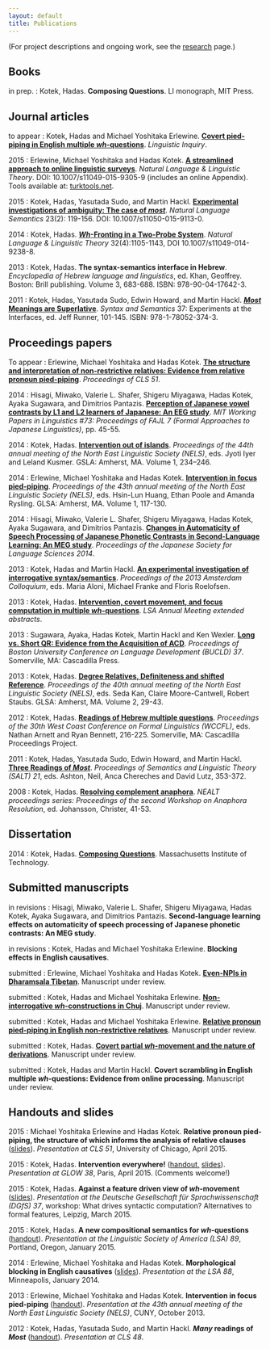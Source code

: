 ```yaml
---
layout: default
title: Publications
---
```


(For project descriptions and ongoing work, see the [research](http://hkotek.com/research.html) page.)

Books
-----
in prep.
: Kotek, Hadas. **Composing Questions**. LI monograph, MIT Press.


Journal articles
----------------

to appear
: Kotek, Hadas and Michael Yoshitaka Erlewine. [**Covert pied-piping in English multiple *wh*-questions**](http://ling.auf.net/lingbuzz/001736). *Linguistic Inquiry*.

2015
: Erlewine, Michael Yoshitaka and Hadas Kotek. [**A streamlined approach to online linguistic surveys**](http://link.springer.com/article/10.1007/s11049-015-9305-9). *Natural Language & Linguistic Theory*. DOI: 10.1007/s11049-015-9305-9 (includes an online Appendix). Tools available at: [turktools.net](turktools.net).

2015
: Kotek, Hadas, Yasutada Sudo, and Martin Hackl. [**Experimental investigations of ambiguity: The case of *most***](http://link.springer.com/article/10.1007/s11050-015-9113-0). *Natural Language Semantics* 23(2): 119-156. DOI: 10.1007/s11050-015-9113-0.

2014
: Kotek, Hadas. [***Wh*-Fronting in a Two-Probe System**](http://link.springer.com/article/10.1007/s11049-014-9238-8?sa_campaign=email%2Fevent%2FarticleAuthor%2FonlineFirst). *Natural Language & Linguistic Theory* 32(4):1105-1143, DOI 10.1007/s11049-014-9238-8.

2013
: Kotek, Hadas. **The syntax-semantics interface in Hebrew**. *Encyclopedia of Hebrew language and linguistics*, ed. Khan, Geoffrey. Boston: Brill publishing. Volume 3, 683-688. ISBN: 978-90-04-17642-3.

2011
: Kotek, Hadas, Yasutada Sudo, Edwin Howard, and Martin Hackl. [***Most* Meanings are Superlative**](Most%20meanings%20are%20superlative.pdf). *Syntax and Semantics* 37: Experiments at the Interfaces, ed. Jeff Runner, 101-145. ISBN: 978-1-78052-374-3.


Proceedings papers
------------------

To appear
: Erlewine, Michael Yoshitaka and Hadas Kotek. [**The structure and interpretation of non-restrictive relatives: Evidence from relative pronoun pied-piping**](Erlewine_Kotek-cls51.pdf). *Proceedings of CLS 51*.

2014 
: Hisagi, Miwako, Valerie L. Shafer, Shigeru Miyagawa, Hadas Kotek, Ayaka Sugawara, and Dimitrios Pantazis. [**Perception of Japanese vowel contrasts by L1 and L2 learners of Japanese: An EEG study**](Kotek-FAJL-procedings.pdf). *MIT Working Papers in Linguistics #73: Proceedings of FAJL 7 (Formal Approaches to Japanese Linguistics)*, pp. 45-55.

2014
: Kotek, Hadas. [**Intervention out of islands**](Kotek-intervention-out-of-islands.pdf). *Proceedings of the 44th annual meeting of the North East Linguistic Society (NELS)*, eds. Jyoti Iyer and Leland Kusmer. GSLA: Amherst, MA. Volume 1, 234–246.

2014
: Erlewine, Michael Yoshitaka and Hadas Kotek. [**Intervention in focus pied-piping**](http://semanticsarchive.net/Archive/WIzNzViN/erlewine-kotek-nels2013-preprint.pdf). *Proceedings of the 43th annual meeting of the North East Linguistic Society (NELS)*, eds. Hsin-Lun Huang, Ethan Poole and Amanda Rysling. GLSA: Amherst, MA. Volume 1, 117-130.

2014
: Hisagi, Miwako, Valerie L. Shafer, Shigeru Miyagawa, Hadas Kotek, Ayaka Sugawara, and Dimitrios Pantazis. [**Changes in Automaticity of Speech Processing of Japanese Phonetic Contrasts in Second-Language Learning: An MEG study**](Kotek-JSLS-proceedings.pdf). *Proceedings of the Japanese Society for Language Sciences 2014*.

2013
: Kotek, Hadas and Martin Hackl. [**An experimental investigation of interrogative syntax/semantics**](http://www.illc.uva.nl/AC/AC2013/uploaded_files/inlineitem/19_Kotek_Hackl.pdf). *Proceedings of the 2013 Amsterdam Colloquium*, eds. Maria Aloni, Michael Franke and Floris Roelofsen.

2013
: Kotek, Hadas. [**Intervention, covert movement, and focus computation in multiple *wh*-questions**](Kotek%20LSA%202013.pdf). *LSA Annual Meeting extended abstracts*.

2013
: Sugawara, Ayaka, Hadas Kotek, Martin Hackl and Ken Wexler. [**Long vs. Short QR: Evidence from the Acquisition of ACD**](Kotek%20ACD%20BUCLD%20proceedings.pdf). *Proceedings of Boston University Conference on Language Development (BUCLD) 37*. Somerville, MA: Cascadilla Press.

2013
: Kotek, Hadas. [**Degree Relatives, Definiteness and shifted Reference**](Kotek%20-%20Degree%20Relatives%20Definiteness%20and%20Shifted%20Reference.pdf). *Proceedings of the 40th annual meeting of the North East Linguistic Society (NELS)*, eds. Seda Kan, Claire Moore-Cantwell, Robert Staubs. GLSA: Amherst, MA. Volume 2, 29-43.

2012
: Kotek, Hadas. [**Readings of Hebrew multiple questions**](KotekWCCFL30revised2.pdf). *Proceedings of the 30th West Coast Conference on Formal Linguistics (WCCFL)*, eds. Nathan Arnett and Ryan Bennett, 216-225. Somerville, MA: Cascadilla Proceedings Project.

2011
: Kotek, Hadas, Yasutada Sudo, Edwin Howard, and Martin Hackl. [**Three Readings of *Most***](Three%20readings%20of%20most-final.pdf). *Proceedings of Semantics and Linguistic Theory (SALT) 21*, eds. Ashton, Neil, Anca Chereches and David Lutz, 353-372.

2008
: Kotek, Hadas. [**Resolving complement anaphora**](Kotek%20-%20Resolving%20complement%20anaphora.pdf). *NEALT proceedings series: Proceedings of the second Workshop on Anaphora Resolution*, ed. Johansson, Christer, 41-53.


Dissertation
------------

2014
: Kotek, Hadas. [**Composing Questions**](http://ling.auf.net/lingbuzz/002231/current.pdf?_s=mFXst8rtWr5B1Rhc). Massachusetts Institute of Technology.


Submitted manuscripts
---------------------

in revisions
: Hisagi, Miwako, Valerie L. Shafer, Shigeru Miyagawa, Hadas Kotek, Ayaka Sugawara, and Dimitrios Pantazis. **Second-language learning effects on automaticity of speech processing of Japanese phonetic contrasts: An MEG study**.

in revisions
: Kotek, Hadas and Michael Yoshitaka Erlewine. **Blocking effects in English causatives**.

submitted
: Erlewine, Michael Yoshitaka and Hadas Kotek. [**Even-NPIs in Dharamsala Tibetan**](erlewine-kotek-tibetan.pdf). Manuscript under review.

submitted 
: Kotek, Hadas and Michael Yoshitaka Erlewine. [**Non-interrogative *wh*-constructions in Chuj**](Kotek-ChujPaper.pdf). Manuscript under review.

submitted
: Kotek, Hadas and Michael Yoshitaka Erlewine. [**Relative pronoun pied-piping in English non-restrictive relatives**](http://ling.auf.net/lingbuzz/002700/current.pdf?_s=e1xvXt7sPFmVZQto). Manuscript under review.

submitted 
: Kotek, Hadas. [**Covert partial *wh*-movement and the nature of derivations**](http://ling.auf.net/lingbuzz/002541/current.pdf?_s=TVHKDbQKt4hwC4kt). Manuscript under review.

submitted
: Kotek, Hadas and Martin Hackl. **Covert scrambling in English multiple *wh*-questions: Evidence from online processing**. Manuscript under review.


Handouts and slides
-------------------
2015 
: Michael Yoshitaka Erlewine and Hadas Kotek. **Relative pronoun pied-piping, the structure of which informs the analysis of relative clauses** ([slides](Erlewine-kotek-relp-cls2015.pdf)). *Presentation at CLS 51*, University of Chicago, April 2015.

2015
: Kotek, Hadas. **Intervention everywhere!** ([handout,](Kotek-intervention-everywhere-handout.pdf) [slides](Kotek-intervention-everywhere-slides.pdf)). *Presentation at GLOW 38*, Paris, April 2015. (Comments welcome!)

2015
: Kotek, Hadas. **Against a feature driven view of *wh*-movement** ([slides](Kotek-covert-scrambling-slides.pdf)). *Presentation at the Deutsche Gesellschaft für Sprachwissenschaft (DGfS) 37*, workshop: What drives syntactic computation? Alternatives to formal features, Leipzig, March 2015.

2015
: Kotek, Hadas. **A new compositional semantics for *wh*-questions** ([handout](Kotek-synsem-handout.pdf)). *Presentation at the Linguistic Society of America (LSA) 89*, Portland, Oregon, January 2015. 

2014
: Erlewine, Michael Yoshitaka and Hadas Kotek. **Morphological blocking in English causatives** ([slides](Erlewine-Kotek-slides-blocking-lsa2014.pdf)). *Presentation at the LSA 88*, Minneapolis, January 2014.

2013
: Erlewine, Michael Yoshitaka and Hadas Kotek. **Intervention in focus pied-piping** ([handout](Kotek-Erlewine-nels2013.pdf)). *Presentation at the 43th annual meeting of the North East Linguistic Society (NELS)*, CUNY, October 2013.

2012
: Kotek, Hadas, Yasutada Sudo, and Martin Hackl. ***Many* readings of *Most*** ([handout](Kotek%20-%20Many%20readings%20of%20most.pdf)). *Presentation at CLS 48*.
